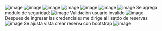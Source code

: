![image](https://github.com/user-attachments/assets/e93c40b0-0def-474b-a279-85985254da0d)
![image](https://github.com/user-attachments/assets/033c1419-4525-4e48-a81d-eb72cbcaf423)
![image](https://github.com/user-attachments/assets/b27ca041-b4bd-4224-bf79-603efb8e288f)
![image](https://github.com/user-attachments/assets/edfa3681-3a0a-4c9a-9a7e-12a648c92e7a)
![image](https://github.com/user-attachments/assets/fab3a11c-7830-4049-a5cb-8c014aafe053)
![image](https://github.com/user-attachments/assets/05c9da1b-6cb3-4121-b507-43e7ed0a238d)
![image](https://github.com/user-attachments/assets/453ab56e-3081-4535-9967-7e264cff30db)
Se agrega modulo de seguridad:
![image](https://github.com/user-attachments/assets/b480c645-a562-407c-8062-259bd8a92220)
Validaciòn usuario invalido
![image](https://github.com/user-attachments/assets/d1e8c0b2-5291-456f-970b-fb2f1623a664)
Despues de ingresar las credenciales me dirige al lisatdo de reservas
![image](https://github.com/user-attachments/assets/33e8f839-5324-4173-a444-3ac34967709b)
Se ajusta vista crear reserva con bootstrap
![image](https://github.com/user-attachments/assets/8b259887-0687-43ea-9320-bfd58f1f0f80)

